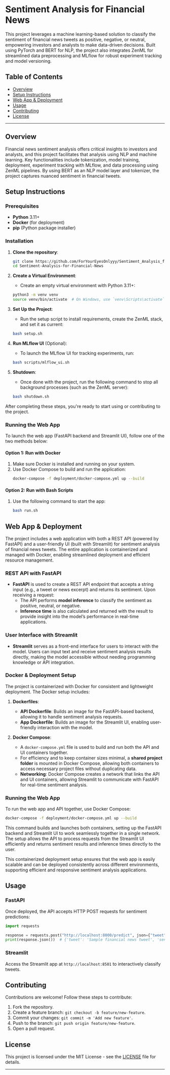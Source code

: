 # Sentiment Analysis for Financial News

This project leverages a machine learning-based solution to classify the sentiment of financial news tweets as positive, negative, or neutral, empowering investors and analysts to make data-driven decisions. Built using PyTorch and BERT for NLP, the project also integrates ZenML for streamlined data preprocessing and MLflow for robust experiment tracking and model versioning.

## Table of Contents

- [Overview](#overview)
- [Setup Instructions](#setup-instructions)
- [Web App & Deployment](#web-app--deployment)
- [Usage](#usage)
- [Contributing](#contributing)
- [License](#license)

---

## Overview

Financial news sentiment analysis offers critical insights to investors and analysts, and this project facilitates that analysis using NLP and machine learning. Key functionalities include tokenization, model training, deployment, experiment tracking with MLflow, and data processing using ZenML pipelines. By using BERT as an NLP model layer and tokenizer, the project captures nuanced sentiment in financial tweets.

## Setup Instructions

### Prerequisites

- **Python** 3.11+
- **Docker** (for deployment)
- **pip** (Python package installer)

### Installation

1. **Clone the repository**:
    ```bash
    git clone https://github.com/ForYourEyesOnlyyy/Sentiment_Analysis_for_Financial_News.git
    cd Sentiment-Analysis-for-Financial-News
    ```

2. **Create a Virtual Environment**:
    - Create an empty virtual environment with Python 3.11+:
    ```bash
    python3 -m venv venv
    source venv/bin/activate  # On Windows, use `venv\Scripts\activate`
    ```

3. **Set Up the Project**:
    - Run the setup script to install requirements, create the ZenML stack, and set it as current:
    ```bash
    bash setup.sh
    ```

4. **Run MLflow UI** (Optional):
    - To launch the MLflow UI for tracking experiments, run:
    ```bash
    bash scripts/mlflow_ui.sh
    ```

5. **Shutdown**:
    - Once done with the project, run the following command to stop all background processes (such as the ZenML server):
    ```bash
    bash shutdown.sh
    ```

After completing these steps, you're ready to start using or contributing to the project.

### Running the Web App

To launch the web app (FastAPI backend and Streamlit UI), follow one of the two methods below:

#### Option 1: Run with Docker

1. Make sure Docker is installed and running on your system.
2. Use Docker Compose to build and run the application:
    ```bash
    docker-compose -f deployment/docker-compose.yml up --build
    ```

#### Option 2: Run with Bash Scripts

1. Use the following command to start the app:
    ```bash
    bash run.sh
    ```

## Web App & Deployment

The project includes a web application with both a REST API (powered by FastAPI) and a user-friendly UI (built with Streamlit) for sentiment analysis of financial news tweets. The entire application is containerized and managed with Docker, enabling streamlined deployment and efficient resource management.

### REST API with FastAPI

- **FastAPI** is used to create a REST API endpoint that accepts a string input (e.g., a tweet or news excerpt) and returns its sentiment. Upon receiving a request:
  - The API performs **model inference** to classify the sentiment as positive, neutral, or negative.
  - **Inference time** is also calculated and returned with the result to provide insight into the model’s performance in real-time applications.

### User Interface with Streamlit

- **Streamlit** serves as a front-end interface for users to interact with the model. Users can input text and receive sentiment analysis results directly, making the model accessible without needing programming knowledge or API integration.

### Docker & Deployment Setup

The project is containerized with Docker for consistent and lightweight deployment. The Docker setup includes:

1. **Dockerfiles**:
   - **API Dockerfile**: Builds an image for the FastAPI-based backend, allowing it to handle sentiment analysis requests.
   - **App Dockerfile**: Builds an image for the Streamlit UI, enabling user-friendly interaction with the model.

2. **Docker Compose**:
   - A `docker-compose.yml` file is used to build and run both the API and UI containers together.
   - For efficiency and to keep container sizes minimal, a **shared project folder** is mounted in Docker Compose, allowing both containers to access necessary project files without duplicating data.
   - **Networking**: Docker Compose creates a network that links the API and UI containers, allowing Streamlit to communicate with FastAPI for real-time sentiment analysis.

### Running the Web App

To run the web app and API together, use Docker Compose:
```bash
docker-compose -f deployment/docker-compose.yml up --build
```

This command builds and launches both containers, setting up the FastAPI backend and Streamlit UI to work seamlessly together in a single network. The setup allows the API to process requests from the Streamlit UI efficiently and returns sentiment results and inference times directly to the user. 

This containerized deployment setup ensures that the web app is easily scalable and can be deployed consistently across different environments, supporting efficient and responsive sentiment analysis applications.

## Usage

### FastAPI

Once deployed, the API accepts HTTP POST requests for sentiment predictions:
```python
import requests

response = requests.post("http://localhost:8000/predict", json={"tweet": "Sample financial news tweet"})
print(response.json())  # {'tweet': 'Sample financial news tweet', 'sentiment': 'positive', 'processing_time_seconds': 0.06371}
```

### Streamlit

Access the Streamlit app at `http://localhost:8501` to interactively classify tweets.

## Contributing

Contributions are welcome! Follow these steps to contribute:

1. Fork the repository.
2. Create a feature branch: `git checkout -b feature/new-feature`.
3. Commit your changes: `git commit -m 'Add new feature'`.
4. Push to the branch: `git push origin feature/new-feature`.
5. Open a pull request.

## License

This project is licensed under the MIT License - see the [LICENSE](LICENSE) file for details.

--- 